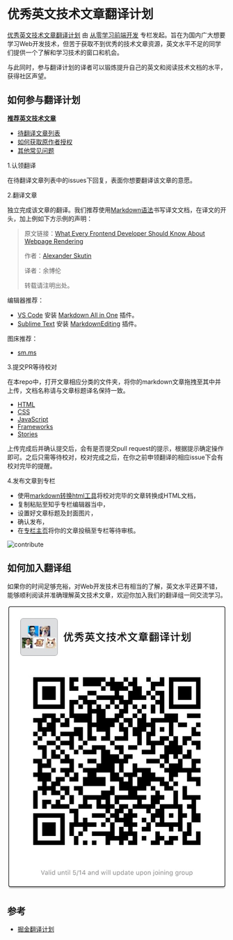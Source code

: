 # 优秀英文技术文章翻译计划

[优秀英文技术文章翻译计划](https://github.com/discountry/wait-for-translate) 由 [从零学习前端开发](https://zhuanlan.zhihu.com/icode) 专栏发起。旨在为国内广大想要学习Web开发技术，但苦于获取不到优秀的技术文章资源，英文水平不足的同学们提供一个了解和学习技术的窗口和机会。

与此同时，参与翻译计划的译者可以锻炼提升自己的英文和阅读技术文档的水平，获得社区声望。

## 如何参与翻译计划

**[推荐英文技术文章](https://github.com/discountry/wait-for-translate/issues/new?title=%E6%96%87%E7%AB%A0%E6%8E%A8%E8%8D%90%20-%20&body=%3E**%E7%B1%BB%E5%88%AB%EF%BC%9A**%5B%5D(/discountry/wait-for-translate/tree/master/)%0A%3E**%E5%8E%9F%E6%96%87%E9%93%BE%E6%8E%A5%EF%BC%9A**%5B%5D()%0A%3E**%E4%BD%9C%E8%80%85%EF%BC%9A**%5B%5D())**

* [待翻译文章列表](https://github.com/discountry/wait-for-translate/issues?utf8=%E2%9C%93&q=is%3Aissue%20is%3Aopen%20label%3A%E7%AD%89%E5%BE%85%E8%AE%A4%E9%A2%86)
* [如何获取原作者授权](https://github.com/discountry/wait-for-translate/wiki/%E5%A6%82%E4%BD%95%E8%8E%B7%E5%8F%96%E5%8E%9F%E4%BD%9C%E8%80%85%E6%8E%88%E6%9D%83)
* [其他常见问题](https://github.com/discountry/wait-for-translate/wiki)

1.认领翻译

在待翻译文章列表中的issues下回复，表面你想要翻译该文章的意愿。

2.翻译文章

独立完成该文章的翻译。我们推荐使用[Markdown语法](http://www.appinn.com/markdown/index.html)书写译文文档，在译文的开头，加上例如下方示例的声明：

> 原文链接：[What Every Frontend Developer Should Know About Webpage Rendering](http://frontendbabel.info/articles/webpage-rendering-101/)
> 
> 作者：[Alexander Skutin](http://skutin.ru/)
> 
> 译者：余博伦
>
> 转载请注明出处。

编辑器推荐：

* [VS Code](https://code.visualstudio.com/) 安装 [Markdown All in One](https://marketplace.visualstudio.com/items?itemName=yzhang.markdown-all-in-one) 插件。
* [Sublime Text](https://www.sublimetext.com/) 安装 [Markdown​Editing](https://packagecontrol.io/packages/MarkdownEditing) 插件。

图床推荐：

* [sm.ms](https://sm.ms/)

3.提交PR等待校对

在本repo中，打开文章相应分类的文件夹，将你的markdown文章拖拽至其中并上传，文档名称请与文章标题译名保持一致。

* [HTML](HTML/)
* [CSS](CSS/)
* [JavaScript](JS/)
* [Frameworks](Frameworks/)
* [Stories](Stories/)

上传完成后并确认提交后，会有是否提交pull request的提示，根据提示确定操作即可。之后只需等待校对，校对完成之后，在你之前申领翻译的相应issue下会有校对完毕的提醒。

4.发布文章到专栏

* 使用[markdown转换html工具](https://codepen.io/discountry/full/XKGJWp/)将校对完毕的文章转换成HTML文档，
* 复制粘贴至知乎专栏编辑器当中，
* 设置好文章标题及封面图片，
* 确认发布，
* 在[专栏主页](https://zhuanlan.zhihu.com/icode)将你的文章投稿至专栏等待审核。

![contribute](img/contribute.png)

## 如何加入翻译组
 
如果你的时间足够充裕，对Web开发技术已有相当的了解，英文水平还算不错，能够顺利阅读并准确理解英文技术文章，欢迎你加入我们的翻译组一同交流学习。
 
 ![qrcode](img/IMG_0216.JPG)


## 参考

* [掘金翻译计划](https://github.com/xitu/gold-miner)


